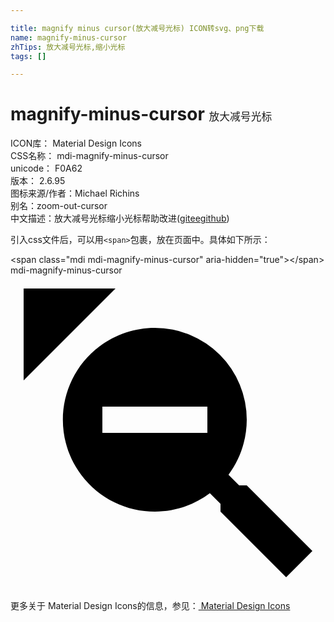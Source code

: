 ```yaml
---

title: magnify minus cursor(放大减号光标) ICON转svg、png下载
name: magnify-minus-cursor
zhTips: 放大减号光标,缩小光标
tags: []

---
```


# magnify-minus-cursor  <small style="font-size: 60%;font-weight: 100">放大减号光标</small>


<div class="detail-page">
<p>
<span>
ICON库：
<span class="badge-secondary badge">Material Design Icons</span> 
</span>
<br/>
<span>
CSS名称：
<span class="badge-secondary badge">mdi-magnify-minus-cursor</span> 
</span>
<br/>
<span>
unicode：
<span class="badge-secondary badge">F0A62</span> 
<copy-btn content='F0A62' btn-title=""></copy-btn>
<copy-btn :content='String.fromCodePoint(parseInt("F0A62", 16))' btn-title="复制U"></copy-btn>
</span>
<br/>
<span>
版本：
<span class="badge-secondary badge">2.6.95</span> 
</span>
<br/>
<span>图标来源/作者：<span class="badge-light badge">Michael Richins</span></span> 
<br/>
<span>别名：<span class="badge-light badge">zoom-out-cursor</span></span><br/><span class="zh-detail">中文描述：<span class="badge-primary badge">放大减号光标</span><span class="badge-primary badge">缩小光标</span><span class="help-link"><span>帮助改进</span>(<a href="https://gitee.com/liuwave/icon-helper/edit/master/json/material/magnify-minus-cursor.json" target="_blank" rel="noopener noreferrer">gitee</a><a href="https://github.com/liuwave/icon-helper/edit/master/json/material/magnify-minus-cursor.json" target="_blank" rel="noopener noreferrer">github</a></span>)</span><br/>
</p>
</div>
<div class="alert alert-dark">
  <i class="mdi mdi-magnify-minus-cursor mdi-48px"></i>
  <i class="mdi mdi-magnify-minus-cursor mdi-36px"></i>
  <i class="mdi mdi-magnify-minus-cursor mdi-24px"></i>
  <i class="mdi mdi-magnify-minus-cursor mdi-18px"></i>
</div>
<div>
  <p>引入css文件后，可以用<code>&lt;span&gt;</code>包裹，放在页面中。具体如下所示：    
  </p>
  <div class="alert alert-primary" style="font-size: 14px">
    &lt;span class="mdi mdi-magnify-minus-cursor" aria-hidden="true"&gt;&lt;/span&gt;
    <copy-btn content='<span class="mdi mdi-magnify-minus-cursor" aria-hidden="true"></span>'></copy-btn>
  </div>
  <div class="alert alert-secondary">
    <i class="mdi mdi-magnify-minus-cursor"
    style="font-size: 24px"
    aria-hidden="true"></i> mdi-magnify-minus-cursor
    <copy-btn content="mdi-magnify-minus-cursor" btn-title="复制图标名称"></copy-btn>
  </div>
</div>
<div id="svg" class="svg-wrap">
<svg xmlns="http://www.w3.org/2000/svg" viewBox="0 0 24 24"><path d="M11,4A7,7 0 0,1 18,11C18,12.5 17.5,14 16.61,15.19L17.42,16H18L23,21L21,23L16,18V17.41L15.19,16.6C12.1,18.92 7.71,18.29 5.39,15.2C3.07,12.11 3.7,7.72 6.79,5.4C8,4.5 9.5,4 11,4M7,10V12H15V10H7M1,1V8L8,1H1Z" /></svg>
</div>
<detail full-name='mdi-magnify-minus-cursor'></detail>
    
<div><p>更多关于 Material Design Icons的信息，参见：<a target="_blank" href="https://iconhelper.cn/material.html"> Material Design Icons</a>
</p></div>
